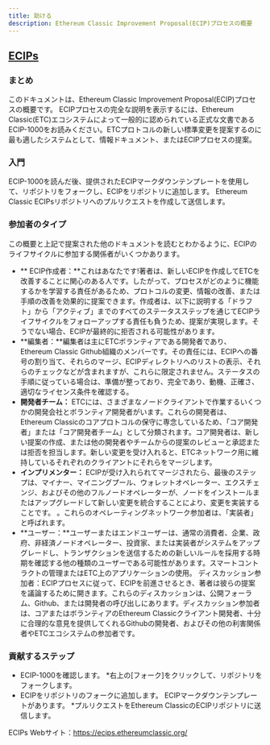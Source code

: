```yaml
---
title: 助ける
description: Ethereum Classic Improvement Proposal(ECIP)プロセスの概要
---
```


## [ECIPs](https://ecips.ethereumclassic.org/)

### まとめ

このドキュメントは、Ethereum Classic Improvement Proposal(ECIP)プロセスの概要です。 ECIPプロセスの完全な説明を表示するには、Ethereum Classic(ETC)エコシステムによって一般的に認められている正式な文書であるECIP-1000をお読みください。ETCプロトコルの新しい標準変更を提案するのに最も適したシステムとして、情報ドキュメント、またはECIPプロセスの提案。
### 入門

ECIP-1000を読んだ後、提供されたECIPマークダウンテンプレートを使用して、リポジトリをフォークし、ECIPをリポジトリに追加します。 Ethereum Classic ECIPsリポジトリへのプルリクエストを作成して送信します。

### 参加者のタイプ

この概要と上記で提案された他のドキュメントを読むとわかるように、ECIPのライフサイクルに参加する関係者がいくつかあります。

* ** ECIP作成者：**これはあなたです!著者は、新しいECIPを作成してETCを改善することに関心のある人です。したがって、プロセスがどのように機能するかを学習する責任があるため、プロトコルの変更、情報の改善、または手順の改善を効果的に提案できます。作成者は、以下に説明する「ドラフト」から「アクティブ」までのすべてのステータスステップを通じてECIPライフサイクルをフォローアップする責任も負うため、提案が実現します。そうでない場合、ECIPが最終的に拒否される可能性があります。
* **編集者：**編集者は主にETCボランティアである開発者であり、Ethereum Classic Github組織のメンバーです。その責任には、ECIPへの番号の割り当て、それらのマージ、ECIPディレクトリへのリストの表示、それらのチェックなどが含まれますが、これらに限定されません。ステータスの手順に従っている場合は、準備が整っており、完全であり、動機、正確さ、適切なライセンス条件を確認する。
* **開発者チーム：** ETCには、さまざまなノードクライアントで作業するいくつかの開発会社とボランティア開発者がいます。これらの開発者は、Ethereum Classicのコアプロトコルの保守に専念しているため、「コア開発者」または「コア開発者チーム」として分類されます。コア開発者は、新しい提案の作成、または他の開発者やチームからの提案のレビューと承認または拒否を担当します。新しい変更を受け入れると、ETCネットワーク用に維持しているそれぞれのクライアントにそれらをマージします。
* **インプリメンター：** ECIPが受け入れられてマージされたら、最後のステップは、マイナー、マイニングプール、ウォレットオペレーター、エクスチェンジ、およびその他のフルノードオペレーターが、ノードをインストールまたはアップグレードして新しい変更を統合することにより、変更を実装することです。 。これらのオペレーティングネットワーク参加者は、「実装者」と呼ばれます。
* **ユーザー：**ユーザーまたはエンドユーザーは、通常の消費者、企業、政府、非経済ノードオペレーター、投資家、または実装者がシステムをアップグレードし、トランザクションを送信するための新しいルールを採用する時期を確認する他の種類のユーザーである可能性があります。スマートコントラクトの管理またはETC上のアプリケーションの使用。
ディスカッション参加者：ECIPプロセスに従って、ECIPを前進させるとき、著者は彼らの提案を議論するために開きます。これらのディスカッションは、公開フォーラム、Github、または開発者の呼び出しにあります。ディスカッション参加者は、コアまたはボランティアのEthereum Classicクライアント開発者、十分に合理的な意見を提供してくれるGithubの開発者、およびその他の利害関係者やETCエコシステムの参加者です。

### 貢献するステップ

* ECIP-1000を確認します。
*右上の[フォーク]をクリックして、リポジトリをフォークします。
* ECIPをリポジトリのフォークに追加します。 ECIPマークダウンテンプレートがあります。
*プルリクエストをEthereum ClassicのECIPリポジトリに送信します。

ECIPs Webサイト：https://ecips.ethereumclassic.org/
